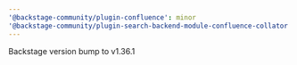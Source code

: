 ```yaml
---
'@backstage-community/plugin-confluence': minor
'@backstage-community/plugin-search-backend-module-confluence-collator': minor
---
```


Backstage version bump to v1.36.1
